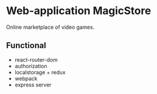 # Web-application MagicStore

Online marketplace of video games.

## Functional

- react-router-dom
- authorization
- localstorage + redux
- webpack
- express server
